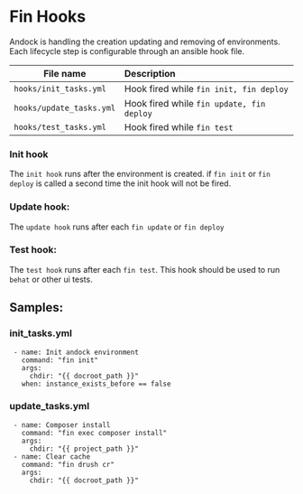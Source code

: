 # Fin Hooks 

Andock is handling the creation updating and removing of environments. Each lifecycle step is configurable through an ansible hook file.

| File name                  | Description |
|----------------------------|:------------|
| `hooks/init_tasks.yml`     | Hook fired while `fin init, fin deploy` |
| `hooks/update_tasks.yml`   | Hook fired while `fin update, fin deploy`|
| `hooks/test_tasks.yml`     | Hook fired while `fin test`|

### Init hook
The `init hook` runs after the environment is created. if `fin init` or `fin deploy` is called a second time the init hook will not be fired.
### Update hook:
The `update hook` runs after each `fin update` or `fin deploy`
### Test hook:
The `test hook` runs after each `fin test`. This hook should be used to run `behat` or other ui tests.

## Samples:
### init_tasks.yml
```
 - name: Init andock environment
   command: "fin init"
   args:
     chdir: "{{ docroot_path }}"
   when: instance_exists_before == false
```
 
### update_tasks.yml
```
 - name: Composer install
   command: "fin exec composer install"
   args:
     chdir: "{{ project_path }}"
 - name: Clear cache
   command: "fin drush cr"
   args:
     chdir: "{{ docroot_path }}"
```
